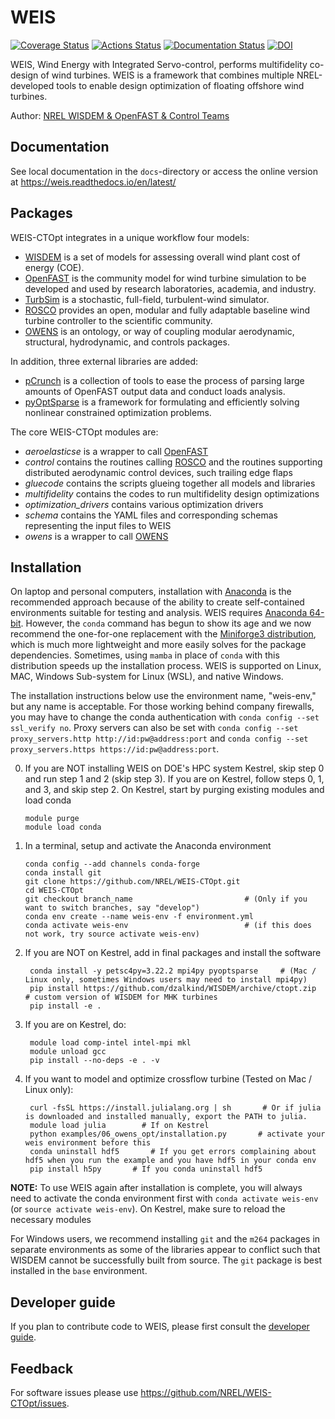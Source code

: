 # WEIS

[![Coverage Status](https://coveralls.io/repos/github/WISDEM/WEIS/badge.svg?branch=develop)](https://coveralls.io/github/WISDEM/WEIS?branch=develop)
[![Actions Status](https://github.com/WISDEM/WEIS/workflows/CI_WEIS/badge.svg?branch=develop)](https://github.com/WISDEM/WEIS/actions)
[![Documentation Status](https://readthedocs.org/projects/weis/badge/?version=develop)](https://weis.readthedocs.io/en/develop/?badge=develop)
[![DOI](https://zenodo.org/badge/289320573.svg)](https://zenodo.org/badge/latestdoi/289320573)

WEIS, Wind Energy with Integrated Servo-control, performs multifidelity co-design of wind turbines. WEIS is a framework that combines multiple NREL-developed tools to enable design optimization of floating offshore wind turbines.

Author: [NREL WISDEM & OpenFAST & Control Teams](mailto:systems.engineering@nrel.gov)

## Documentation

See local documentation in the `docs`-directory or access the online version at <https://weis.readthedocs.io/en/latest/>

## Packages

WEIS-CTOpt integrates in a unique workflow four models:
* [WISDEM](https://github.com/WISDEM/WISDEM) is a set of models for assessing overall wind plant cost of energy (COE).
* [OpenFAST](https://github.com/OpenFAST/openfast) is the community model for wind turbine simulation to be developed and used by research laboratories, academia, and industry.
* [TurbSim](https://www.nrel.gov/docs/fy09osti/46198.pdf) is a stochastic, full-field, turbulent-wind simulator.
* [ROSCO](https://github.com/NREL/ROSCO) provides an open, modular and fully adaptable baseline wind turbine controller to the scientific community.
* [OWENS](https://github.com/sandialabs/OWENS.jl) is an ontology, or way of coupling modular aerodynamic, structural, hydrodynamic, and controls packages.

In addition, three external libraries are added:
* [pCrunch](https://github.com/NREL/pCrunch) is a collection of tools to ease the process of parsing large amounts of OpenFAST output data and conduct loads analysis.
* [pyOptSparse](https://github.com/mdolab/pyoptsparse) is a framework for formulating and efficiently solving nonlinear constrained optimization problems.

The core WEIS-CTOpt modules are:
 * _aeroelasticse_ is a wrapper to call [OpenFAST](https://github.com/OpenFAST/openfast)
 * _control_ contains the routines calling [ROSCO](https://github.com/NREL/ROSCO) and the routines supporting distributed aerodynamic control devices, such trailing edge flaps
 * _gluecode_ contains the scripts glueing together all models and libraries
 * _multifidelity_ contains the codes to run multifidelity design optimizations
 * _optimization_drivers_ contains various optimization drivers
 * _schema_ contains the YAML files and corresponding schemas representing the input files to WEIS
 * _owens_ is a wrapper to call [OWENS](https://github.com/sandialabs/OWENS.jl)

## Installation

On laptop and personal computers, installation with [Anaconda](https://www.anaconda.com) is the recommended approach because of the ability to create self-contained environments suitable for testing and analysis.  WEIS requires [Anaconda 64-bit](https://www.anaconda.com/distribution/). However, the `conda` command has begun to show its age and we now recommend the one-for-one replacement with the [Miniforge3 distribution](https://github.com/conda-forge/miniforge?tab=readme-ov-file#miniforge3), which is much more lightweight and more easily solves for the package dependencies.  Sometimes, using `mamba` in place of `conda` with this distribution speeds up the installation process. WEIS is supported on Linux, MAC, Windows Sub-system for Linux (WSL), and native Windows.

The installation instructions below use the environment name, "weis-env," but any name is acceptable. For those working behind company firewalls, you may have to change the conda authentication with `conda config --set ssl_verify no`.  Proxy servers can also be set with `conda config --set proxy_servers.http http://id:pw@address:port` and `conda config --set proxy_servers.https https://id:pw@address:port`.

0.  If you are NOT installing WEIS on DOE's HPC system Kestrel, skip step 0 and run step 1 and 2 (skip step 3). If you are on Kestrel, follow steps 0, 1, and 3, and skip step 2. On Kestrel, start by purging existing modules and load conda

        module purge
        module load conda        

1.  In a terminal, setup and activate the Anaconda environment

        conda config --add channels conda-forge
        conda install git
        git clone https://github.com/NREL/WEIS-CTOpt.git
        cd WEIS-CTOpt
        git checkout branch_name                         # (Only if you want to switch branches, say "develop")
        conda env create --name weis-env -f environment.yml
        conda activate weis-env                          # (if this does not work, try source activate weis-env)


2. If you are NOT on Kestrel, add in final packages and install the software

        conda install -y petsc4py=3.22.2 mpi4py pyoptsparse     # (Mac / Linux only, sometimes Windows users may need to install mpi4py)
        pip install https://github.com/dzalkind/WISDEM/archive/ctopt.zip   # custom version of WISDEM for MHK turbines
        pip install -e .

3. If you are on Kestrel, do:

        module load comp-intel intel-mpi mkl
        module unload gcc
        pip install --no-deps -e . -v

4. If you want to model and optimize crossflow turbine (Tested on Mac / Linux only):

        curl -fsSL https://install.julialang.org | sh       # Or if julia is downloaded and installed manually, export the PATH to julia. 
        module load julia        # If on Kestrel
        python examples/06_owens_opt/installation.py       # activate your weis environment before this
        conda uninstall hdf5       # If you get errors complaining about hdf5 when you run the example and you have hdf5 in your conda env
        pip install h5py       # If you conda uninstall hdf5

**NOTE:** To use WEIS again after installation is complete, you will always need to activate the conda environment first with `conda activate weis-env` (or `source activate weis-env`). On Kestrel, make sure to reload the necessary modules

For Windows users, we recommend installing `git` and the `m264` packages in separate environments as some of the libraries appear to conflict such that WISDEM cannot be successfully built from source.  The `git` package is best installed in the `base` environment.

## Developer guide

If you plan to contribute code to WEIS, please first consult the [developer guide](https://weis.readthedocs.io/en/latest/how_to_contribute_code.html).

## Feedback

For software issues please use <https://github.com/NREL/WEIS-CTOpt/issues>.  
